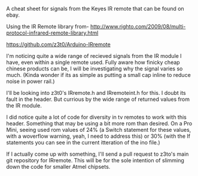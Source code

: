 A cheat sheet for signals from the Keyes IR remote that can be found on ebay.

Using the IR Remote library from-
http://www.righto.com/2009/08/multi-protocol-infrared-remote-library.html

https://github.com/z3t0/Arduino-IRremote


I'm noticing quite a wide range of recieved signals from the IR module I have, even within a single remote used.  Fully aware how finicky cheap chinese products can be, I will be investigating why the signal varies so much. (Kinda wonder if its as simple as putting a small cap inline to reduce noise in power rail.)


I'll be looking into z3t0's IRremote.h and IRremoteint.h for this.  I doubt its fault in the header.  But currious by the wide range of returned values from the IR module.


I did notice quite a lot of code for diversity in tv remotes to work with this header.  Something that may be using a bit more rom than desired.  On a Pro Mini, seeing used rom values of 24% (a Switch statement for these values, with a woverflow warning, yeah, I need to address this) or 30% (with the If statements you can see in the current itteration of the ino file.)


If I actually come up with something, I'll send a pull request to z3to's main git repository for IRremote.  This will be for the sole intention of slimming down the code for smaller Atmel chipsets.
